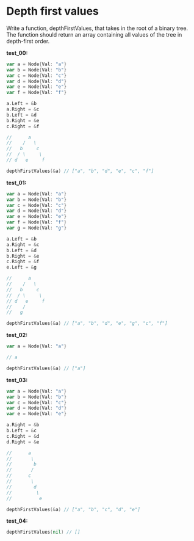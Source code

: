 # Depth first values

Write a function, depthFirstValues, that takes in the root of a binary tree. The function should return an array containing all values of the tree in depth-first order.

**test_00:**
```go
var a = Node{Val: "a"}
var b = Node{Val: "b"}
var c = Node{Val: "c"}
var d = Node{Val: "d"}
var e = Node{Val: "e"}
var f = Node{Val: "f"}

a.Left = &b
a.Right = &c
b.Left = &d
b.Right = &e
c.Right = &f

//      a
//    /   \
//   b     c
//  / \     \
// d   e     f

depthFirstValues(&a) // ["a", "b", "d", "e", "c", "f"]
```
**test_01:**
```go
var a = Node{Val: "a"}
var b = Node{Val: "b"}
var c = Node{Val: "c"}
var d = Node{Val: "d"}
var e = Node{Val: "e"}
var f = Node{Val: "f"}
var g = Node{Val: "g"}

a.Left = &b
a.Right = &c
b.Left = &d
b.Right = &e
c.Right = &f
e.Left = &g

//      a
//    /   \
//   b     c
//  / \     \
// d   e     f
//    /
//   g

depthFirstValues(&a) // ["a", "b", "d", "e", "g", "c", "f"]
```
**test_02:**
```go
var a = Node{Val: "a"}

// a

depthFirstValues(&a) // ["a"]
```
**test_03:**
```go
var a = Node{Val: "a"}
var b = Node{Val: "b"}
var c = Node{Val: "c"}
var d = Node{Val: "d"}
var e = Node{Val: "e"}

a.Right = &b
b.Left = &c
c.Right = &d
d.Right = &e

//      a
//       \
//        b
//       /
//      c
//       \
//        d
//         \
//          e

depthFirstValues(&a) // ["a", "b", "c", "d", "e"]
```
**test_04:**
```go
depthFirstValues(nil) // []
```